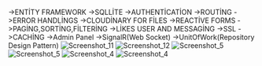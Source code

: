 ->ENTİTY FRAMEWORK 
->SQLLİTE
->AUTHENTİCATİON
->ROUTİNG
->ERROR HANDLİNGS
->CLOUDİNARY FOR FİLES
->REACTİVE FORMS
->PAGİNG,SORTİNG,FİLTERİNG
->LİKES USER AND MESSAGİNG
->SSL
->CACHİNG 
->Admin Panel
->SignalR(Web Socket)
->UnitOfWork(Repository Design Pattern)
![Screenshot_11](https://user-images.githubusercontent.com/108293938/205452656-cdd6d521-9f98-4dec-a78f-024a69603ab1.png)
![Screenshot_12](https://user-images.githubusercontent.com/108293938/205452666-aa7ff86e-2b5e-413a-8825-923df095d25f.png)
![Screenshot_5](https://user-images.githubusercontent.com/108293938/206467795-58e59bf6-8d71-449f-bd37-dee50d17206e.png)
![Screenshot_5](https://user-images.githubusercontent.com/108293938/206467795-58e59bf6-8d71-449f-bd37-dee50d17206e.png)
![Screenshot_4](https://user-images.githubusercontent.com/108293938/206467815-b8303773-f069-4cb6-8491-11abdaa3e33a.png)
![Screenshot_4](https://user-images.githubusercontent.com/108293938/206467815-b8303773-f069-4cb6-8491-11abdaa3e33a.png)
